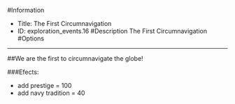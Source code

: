 #Information
 - Title: The First Circumnavigation
 - ID: exploration_events.16
#Description
The First Circumnavigation
#Options

___
##We are the first to circumnavigate the globe!

###Efects:<ul><li>add prestige = 100</li><li>add navy tradition = 40</li></ul>
